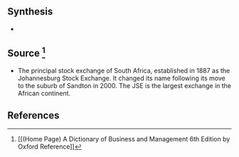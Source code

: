 ## Synthesis
- 
## Source [^1]
- The principal stock exchange of South Africa, established in 1887 as the Johannesburg Stock Exchange. It changed its name following its move to the suburb of Sandton in 2000. The JSE is the largest exchange in the African continent.
## References

[^1]: [[(Home Page) A Dictionary of Business and Management 6th Edition by Oxford Reference]]